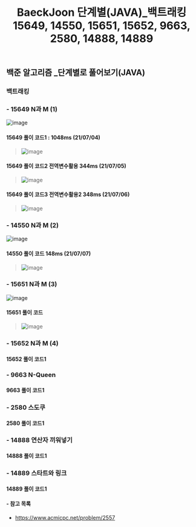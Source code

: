 ﻿---
layout: single
title: "BaeckJoon 단계별(JAVA)_백트래킹 15649, 14550, 15651, 15652, 9663, 2580, 14888, 14889"
read_time: true
categories: 
 - BaeckJoon 
tags: 
 - Algorithm
 - BaeckJoon 
last_modified_at: '2021-07-03 23:51:00 +0800'
toc: true
toc_sticky: true
toc_label: 목차
---
## 백준 알고리즘 _단계별로 풀어보기(JAVA)
### 백트래킹
### - 15649 N과 M (1)
![image](https://user-images.githubusercontent.com/66898243/124388667-d196a400-dd1e-11eb-9ac7-346b6b907e0c.png)

#### 15649 풀이 코드1 : 1048ms (21/07/04)
>  ![image](https://user-images.githubusercontent.com/66898243/124389430-00624980-dd22-11eb-8ed7-0c2a74410e49.png)

#### 15649 풀이 코드2 전역변수활용 344ms (21/07/05)
>  ![image](https://user-images.githubusercontent.com/66898243/124485305-649b1100-dde7-11eb-81bb-da9b2047ceb5.png)

#### 15649 풀이 코드3 전역변수활용2 348ms (21/07/06)
> ![image](https://user-images.githubusercontent.com/66898243/124616862-66c9a200-deb1-11eb-8b82-3ba8e0b2e632.png)

### - 14550 N과 M (2)
 ![image](https://user-images.githubusercontent.com/66898243/124780227-6696d880-df7d-11eb-9442-7053d8a8531f.png)

#### 14550 풀이 코드 148ms (21/07/07)
>  ![image](https://user-images.githubusercontent.com/66898243/124782096-ea04f980-df7e-11eb-85c9-f51fca6e4c5e.png)

### - 15651 N과 M (3)
![image](https://user-images.githubusercontent.com/66898243/124941261-a628f780-e045-11eb-8427-d6c72c8c97f5.png)

#### 15651 풀이 코드
> ![image](https://user-images.githubusercontent.com/66898243/124941714-facc7280-e045-11eb-9892-63e78071db74.png)

### - 15652 N과 M (4)

#### 15652 풀이 코드1 
>  
### - 9663 N-Queen

#### 9663 풀이 코드1 
>  
### - 2580 스도쿠

#### 2580 풀이 코드1 
>  
### - 14888 연산자 끼워넣기

#### 14888 풀이 코드1 
>  
### - 14889 스타트와 링크

#### 14889 풀이 코드1 
>  

#### - 참고 목록
- https://www.acmicpc.net/problem/2557